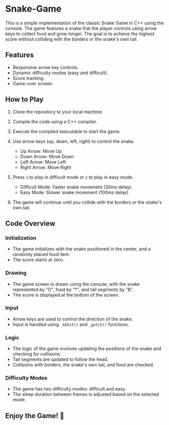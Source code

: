 # Snake-Game

This is a simple implementation of the classic Snake Game in C++ using the console.
The game features a snake that the player controls using arrow keys to collect food and grow longer. 
The goal is to achieve the highest score without colliding with the borders or the snake's own tail.

## Features
- Responsive arrow key controls.
- Dynamic difficulty modes (easy and difficult).
- Score tracking.
- Game-over screen.

## How to Play

1. Clone the repository to your local machine.

2. Compile the code using a C++ compiler.

3. Execute the compiled executable to start the game.

4. Use arrow keys (up, down, left, right) to control the snake.
   - Up Arrow: Move Up
   - Down Arrow: Move Down
   - Left Arrow: Move Left
   - Right Arrow: Move Right

5. Press `1` to play in difficult mode or `2` to play in easy mode.
   - Difficult Mode: Faster snake movement (30ms delay).
   - Easy Mode: Slower snake movement (100ms delay).

6. The game will continue until you collide with the borders or the snake's own tail.

## Code Overview

### Initialization
- The game initializes with the snake positioned in the center, and a randomly placed food item.
- The score starts at zero.

### Drawing
- The game screen is drawn using the console, with the snake represented by "O", food by "*", and tail segments by "&".
- The score is displayed at the bottom of the screen.

### Input
- Arrow keys are used to control the direction of the snake.
- Input is handled using `_kbhit()` and `_getch()` functions.

### Logic
- The logic of the game involves updating the positions of the snake and checking for collisions.
- Tail segments are updated to follow the head.
- Collisions with borders, the snake's own tail, and food are checked.

### Difficulty Modes
- The game has two difficulty modes: difficult and easy.
- The sleep duration between frames is adjusted based on the selected mode.

## Enjoy the Game! 🐍
